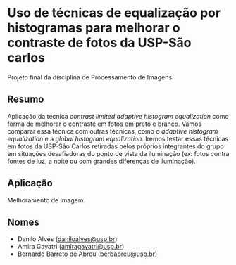 # Uso de técnicas de equalização por histogramas para melhorar o contraste de fotos da USP-São carlos
Projeto final da disciplina de Processamento de Imagens.

## Resumo
 
Aplicação da técnica _contrast limited adaptive histogram equalization_ como forma de melhorar o contraste em fotos em preto e branco. Vamos comparar essa técnica com outras técnicas, como o _adaptive histogram equalization_ e a _global histogram equalization_. Iremos testar essas técnicas em fotos da USP-São Carlos retiradas pelos próprios integrantes do grupo em situações desafiadoras do ponto de vista da iluminação (ex: fotos contra fontes de luz, a noite ou com grandes diferenças de iluminação).

## Aplicação
Melhoramento de imagem.

## Nomes
- Danilo Alves (daniloalves@usp.br)
- Amira Gayatri (amiragayatri@usp.br)
- Bernardo Barreto de Abreu (berbabreu@usp.br)
